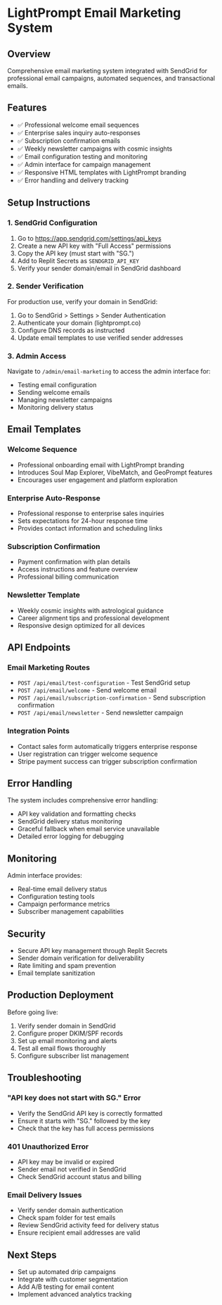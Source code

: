 # LightPrompt Email Marketing System

## Overview
Comprehensive email marketing system integrated with SendGrid for professional email campaigns, automated sequences, and transactional emails.

## Features
- ✅ Professional welcome email sequences
- ✅ Enterprise sales inquiry auto-responses  
- ✅ Subscription confirmation emails
- ✅ Weekly newsletter campaigns with cosmic insights
- ✅ Email configuration testing and monitoring
- ✅ Admin interface for campaign management
- ✅ Responsive HTML templates with LightPrompt branding
- ✅ Error handling and delivery tracking

## Setup Instructions

### 1. SendGrid Configuration
1. Go to https://app.sendgrid.com/settings/api_keys
2. Create a new API key with "Full Access" permissions
3. Copy the API key (must start with "SG.")
4. Add to Replit Secrets as `SENDGRID_API_KEY`
5. Verify your sender domain/email in SendGrid dashboard

### 2. Sender Verification
For production use, verify your domain in SendGrid:
1. Go to SendGrid > Settings > Sender Authentication
2. Authenticate your domain (lightprompt.co)
3. Configure DNS records as instructed
4. Update email templates to use verified sender addresses

### 3. Admin Access
Navigate to `/admin/email-marketing` to access the admin interface for:
- Testing email configuration
- Sending welcome emails
- Managing newsletter campaigns
- Monitoring delivery status

## Email Templates

### Welcome Sequence
- Professional onboarding email with LightPrompt branding
- Introduces Soul Map Explorer, VibeMatch, and GeoPrompt features
- Encourages user engagement and platform exploration

### Enterprise Auto-Response
- Professional response to enterprise sales inquiries
- Sets expectations for 24-hour response time
- Provides contact information and scheduling links

### Subscription Confirmation
- Payment confirmation with plan details
- Access instructions and feature overview
- Professional billing communication

### Newsletter Template
- Weekly cosmic insights with astrological guidance
- Career alignment tips and professional development
- Responsive design optimized for all devices

## API Endpoints

### Email Marketing Routes
- `POST /api/email/test-configuration` - Test SendGrid setup
- `POST /api/email/welcome` - Send welcome email
- `POST /api/email/subscription-confirmation` - Send subscription confirmation
- `POST /api/email/newsletter` - Send newsletter campaign

### Integration Points
- Contact sales form automatically triggers enterprise response
- User registration can trigger welcome sequence
- Stripe payment success can trigger subscription confirmation

## Error Handling
The system includes comprehensive error handling:
- API key validation and formatting checks
- SendGrid delivery status monitoring
- Graceful fallback when email service unavailable
- Detailed error logging for debugging

## Monitoring
Admin interface provides:
- Real-time email delivery status
- Configuration testing tools
- Campaign performance metrics
- Subscriber management capabilities

## Security
- Secure API key management through Replit Secrets
- Sender domain verification for deliverability
- Rate limiting and spam prevention
- Email template sanitization

## Production Deployment
Before going live:
1. Verify sender domain in SendGrid
2. Configure proper DKIM/SPF records
3. Set up email monitoring and alerts
4. Test all email flows thoroughly
5. Configure subscriber list management

## Troubleshooting

### "API key does not start with SG." Error
- Verify the SendGrid API key is correctly formatted
- Ensure it starts with "SG." followed by the key
- Check that the key has full access permissions

### 401 Unauthorized Error
- API key may be invalid or expired
- Sender email not verified in SendGrid
- Check SendGrid account status and billing

### Email Delivery Issues
- Verify sender domain authentication
- Check spam folder for test emails
- Review SendGrid activity feed for delivery status
- Ensure recipient email addresses are valid

## Next Steps
- Set up automated drip campaigns
- Integrate with customer segmentation
- Add A/B testing for email content
- Implement advanced analytics tracking